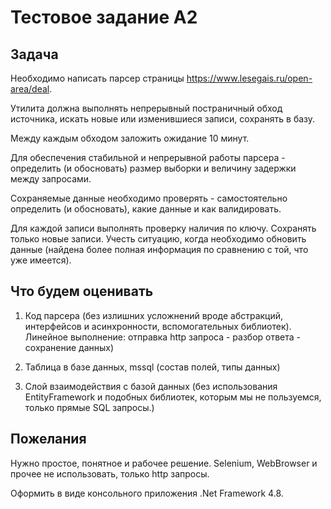 # Тестовое задание А2

## Задача
Необходимо написать парсер страницы https://www.lesegais.ru/open-area/deal.

Утилита должна выполнять непрерывный постраничный обход источника, искать новые или изменившиеся записи, сохранять в базу. 

Между каждым обходом заложить ожидание 10 минут.

Для обеспечения стабильной и непрерывной работы парсера - определить (и обосновать) размер выборки и величину задержки между запросами.

Сохраняемые данные необходимо проверять - самостоятельно определить (и обосновать), какие данные и как валидировать.

Для каждой записи выполнять проверку наличия по ключу. Сохранять только новые записи. Учесть ситуацию, когда необходимо обновить данные (найдена более полная информация по сравнению с той, что уже имеется).



## Что будем оценивать
1. Код парсера (без излишних усложнений вроде абстракций, интерфейсов и асинхронности, вспомогательных библиотек). Линейное выполнение: отправка http запроса - разбор ответа - сохранение данных)

2. Таблица в базе данных, mssql (состав полей, типы данных)

3. Слой взаимодействия с базой данных (без использования EntityFramework и подобных библиотек, которым мы не пользуемся, только прямые SQL запросы.)



## Пожелания
Нужно простое, понятное и рабочее решение. Selenium, WebBrowser и прочее не использовать, только http запросы.

Оформить в виде консольного приложения .Net Framework 4.8. 

